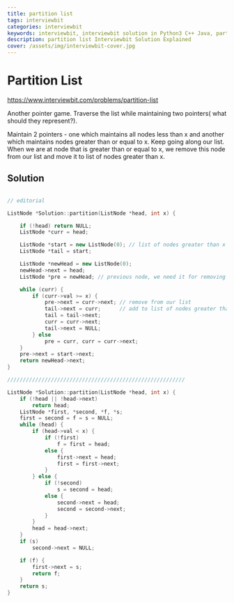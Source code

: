 ```yaml
---
title: partition list
tags: interviewbit
categories: interviewbit
keywords: interviewbit, interviewbit solution in Python3 C++ Java, partition list solution
description: partition list Interviewbit Solution Explained
cover: /assets/img/interviewbit-cover.jpg
---
```


# Partition List

https://www.interviewbit.com/problems/partition-list


Another pointer game. Traverse the list while maintaining two pointers( what should they represent?).

Maintain 2 pointers - one which maintains all nodes less than x and another which maintains
nodes greater than or equal to x. 
Keep going along our list. When we are at node that is greater than or equal to x, we remove
this node from our list and move it to list of nodes greater than x.

## Solution

```cpp

// editorial

ListNode *Solution::partition(ListNode *head, int x) {

    if (!head) return NULL;
    ListNode *curr = head;

    ListNode *start = new ListNode(0); // list of nodes greater than x
    ListNode *tail = start;

    ListNode *newHead = new ListNode(0);
    newHead->next = head;
    ListNode *pre = newHead; // previous node, we need it for removing

    while (curr) {
        if (curr->val >= x) {
            pre->next = curr->next; // remove from our list
            tail->next = curr;      // add to list of nodes greater than x
            tail = tail->next;
            curr = curr->next;
            tail->next = NULL;
        } else
            pre = curr, curr = curr->next;
    }
    pre->next = start->next;
    return newHead->next;
}

/////////////////////////////////////////////////////////

ListNode *Solution::partition(ListNode *head, int x) {
    if (!head || !head->next)
        return head;
    ListNode *first, *second, *f, *s;
    first = second = f = s = NULL;
    while (head) {
        if (head->val < x) {
            if (!first)
                f = first = head;
            else {
                first->next = head;
                first = first->next;
            }
        } else {
            if (!second)
                s = second = head;
            else {
                second->next = head;
                second = second->next;
            }
        }
        head = head->next;
    }
    if (s)
        second->next = NULL;

    if (f) {
        first->next = s;
        return f;
    }
    return s;
}
```